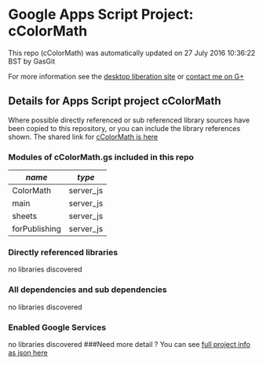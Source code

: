 # Google Apps Script Project: cColorMath
This repo (cColorMath) was automatically updated on 27 July 2016 10:36:22 BST by GasGit

For more information see the [desktop liberation site](http://ramblings.mcpher.com/Home/excelquirks/drivesdk/gettinggithubready "desktop liberation") or [contact me on G+](https://plus.google.com/+BruceMcpherson "Bruce McPherson - GDE")
## Details for Apps Script project cColorMath
Where possible directly referenced or sub referenced library sources have been copied to this repository, or you can include the library references shown. 
The shared link for [cColorMath is here](https://script.google.com/d/18af-Zy20ZRDGR27l-kkjoPuN_g4eQ63Jn1QUWxEcX_Q4lb_qfWid5VRQ/edit?usp=sharing "open in the GAS IDE")

### Modules of cColorMath.gs included in this repo
*name*|*type*
--- | --- 
ColorMath| server_js
main| server_js
sheets| server_js
forPublishing| server_js
### Directly referenced libraries
no libraries discovered
### All dependencies and sub dependencies
no libraries discovered
### Enabled Google Services
no libraries discovered
###Need more detail ?
You can see [full project info as json here](info.json)
